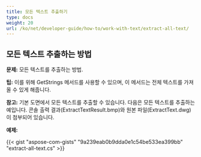 ```yaml
---
title: 모든 텍스트 추출하기
type: docs
weight: 20
url: /ko/net/developer-guide/how-to/work-with-text/extract-all-text/
---
```



## **모든 텍스트 추출하는 방법**

**문제:** 모든 텍스트를 추출하는 방법.

**팁:** 이를 위해 GetStrings 메서드를 사용할 수 있으며, 이 메서드는 전체 텍스트를 가져올 수 있게 해줍니다.

**참고:** 기본 도면에서 모든 텍스트를 추출할 수 있습니다.
다음은 모든 텍스트를 추출하는 예입니다.
콘솔 출력 결과(ExtractTextResult.bmp)와 원본 파일(ExtractText.dwg)이 첨부되어 있습니다.

**예제:**

{{< gist "aspose-com-gists" "9a239eab0b9dda0e1c54be533ea399bb" "extract-all-text.cs" >}}
